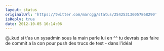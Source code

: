 ```yaml
---
layout: status
originalUrl: 'https://twitter.com/marcgg/status/254253136057868290'
isReply: true
date: 2012-10-05 16:14:06
---
```


@_kud si t'as un sysadmin sous la main parle lui en ^^ tu devrais pas faire de commit a la con pour push des trucs de test - dans l'idéal
